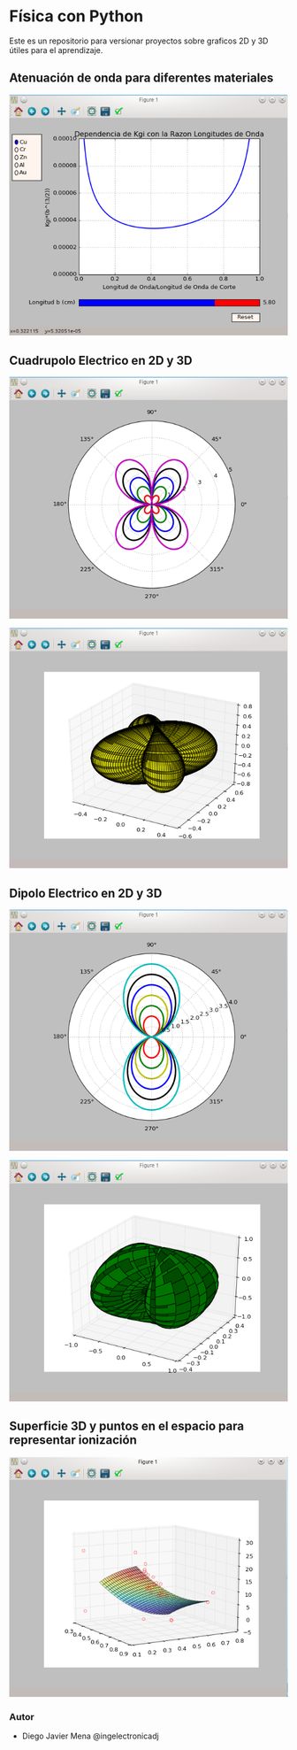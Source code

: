 # Física con Python
Este es un repositorio para versionar proyectos sobre graficos 2D y 3D útiles para el aprendizaje.  

## Atenuación de onda para diferentes materiales
![grafo](https://github.com/ingelectronicadj/FisicaConPython/blob/master/camposElectromagneticos/Atenuacion%20de%20Onda/LongitudDeOnda.png?raw=true "grafo")

## Cuadrupolo Electrico en 2D y 3D
![grafo1](https://github.com/ingelectronicadj/FisicaConPython/blob/master/camposElectromagneticos/Cuadrupolo/cuadrupolo2D.png?raw=true "grafo1")

![grafo2](https://github.com/ingelectronicadj/FisicaConPython/blob/master/camposElectromagneticos/Cuadrupolo/cuadrupolo3D.png?raw=true "grafo2")

## Dipolo Electrico en 2D y 3D
![grafo3](https://github.com/ingelectronicadj/FisicaConPython/blob/master/camposElectromagneticos/Dipolo%20Electrico/dipolo2D.png?raw=true "grafo3")

![grafo4](https://github.com/ingelectronicadj/FisicaConPython/blob/master/camposElectromagneticos/Dipolo%20Electrico/dipolo3D.png?raw=true "grafo4")

## Superficie 3D y puntos en el espacio para representar ionización
![grafo5](https://github.com/ingelectronicadj/FisicaConPython/blob/master/camposElectromagneticos/Ionizacion/salidaGrafica.png?raw=true "grafo5")
### Autor 
* Diego Javier Mena @ingelectronicadj 
